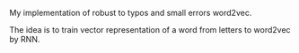 My implementation of robust to typos and small errors word2vec.

The idea is to train vector representation of a word from letters to word2vec by RNN.
